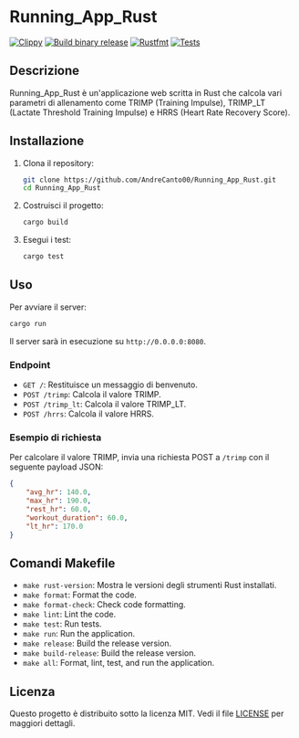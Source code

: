 # Running_App_Rust

[![Clippy](https://github.com/AndreCanto00/Running_App_Rust/actions/workflows/lint.yml/badge.svg)](https://github.com/AndreCanto00/Running_App_Rust/actions/workflows/lint.yml)
[![Build binary release](https://github.com/AndreCanto00/Running_App_Rust/actions/workflows/release.yml/badge.svg)](https://github.com/AndreCanto00/Running_App_Rust/actions/workflows/release.yml)
[![Rustfmt](https://github.com/AndreCanto00/Running_App_Rust/actions/workflows/rustfmt.yml/badge.svg)](https://github.com/AndreCanto00/Running_App_Rust/actions/workflows/rustfmt.yml)
[![Tests](https://github.com/AndreCanto00/Running_App_Rust/actions/workflows/tests.yml/badge.svg)](https://github.com/AndreCanto00/Running_App_Rust/actions/workflows/tests.yml)

## Descrizione

Running_App_Rust è un'applicazione web scritta in Rust che calcola vari parametri di allenamento come TRIMP (Training Impulse), TRIMP_LT (Lactate Threshold Training Impulse) e HRRS (Heart Rate Recovery Score).

## Installazione

1. Clona il repository:
    ```sh
    git clone https://github.com/AndreCanto00/Running_App_Rust.git
    cd Running_App_Rust
    ```

2. Costruisci il progetto:
    ```sh
    cargo build
    ```

3. Esegui i test:
    ```sh
    cargo test
    ```

## Uso

Per avviare il server:
```sh
cargo run
```

Il server sarà in esecuzione su `http://0.0.0.0:8080`.

### Endpoint

- `GET /`: Restituisce un messaggio di benvenuto.
- `POST /trimp`: Calcola il valore TRIMP.
- `POST /trimp_lt`: Calcola il valore TRIMP_LT.
- `POST /hrrs`: Calcola il valore HRRS.

### Esempio di richiesta

Per calcolare il valore TRIMP, invia una richiesta POST a `/trimp` con il seguente payload JSON:
```json
{
    "avg_hr": 140.0,
    "max_hr": 190.0,
    "rest_hr": 60.0,
    "workout_duration": 60.0,
    "lt_hr": 170.0
}
```

## Comandi Makefile

- `make rust-version`: Mostra le versioni degli strumenti Rust installati.
- `make format`: Format the code.
- `make format-check`: Check code formatting.
- `make lint`: Lint the code.
- `make test`: Run tests.
- `make run`: Run the application.
- `make release`: Build the release version.
- `make build-release`: Build the release version.
- `make all`: Format, lint, test, and run the application.

## Licenza

Questo progetto è distribuito sotto la licenza MIT. Vedi il file [LICENSE](./LICENSE) per maggiori dettagli.